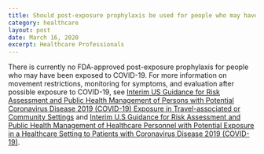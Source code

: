 ```yaml
---
title: Should post-exposure prophylaxis be used for people who may have been exposed to COVID-19?
category: healthcare
layout: post
date: March 16, 2020
excerpt: Healthcare Professionals
---
```



There is currently no FDA-approved post-exposure prophylaxis for people who may have been exposed to COVID-19. For more information on movement restrictions, monitoring for symptoms, and evaluation after possible exposure to COVID-19, see <a href="https://www.cdc.gov/coronavirus/2019-ncov/php/risk-assessment.html">Interim US Guidance for Risk Assessment and Public Health Management of Persons with Potential Coronavirus Disease 2019 (COVID-19) Exposure in Travel-associated or Community Settings</a> and <a href="https://www.cdc.gov/coronavirus/2019-ncov/hcp/guidance-risk-assesment-hcp.html">Interim U.S Guidance for Risk Assessment and Public Health Management of Healthcare Personnel with Potential Exposure in a Healthcare Setting to Patients with Coronavirus Disease 2019 (COVID-19)</a>.
